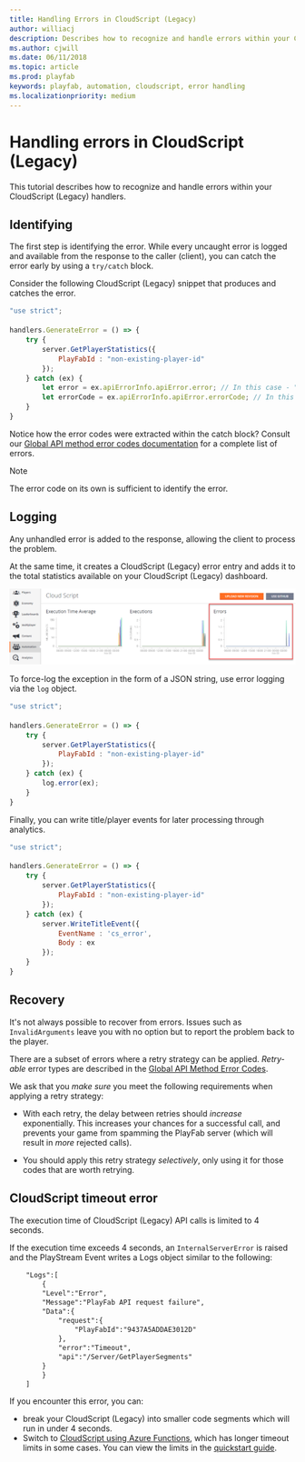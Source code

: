 ```yaml
---
title: Handling Errors in CloudScript (Legacy)
author: williacj
description: Describes how to recognize and handle errors within your CloudScript (Legacy) handlers.
ms.author: cjwill
ms.date: 06/11/2018
ms.topic: article
ms.prod: playfab
keywords: playfab, automation, cloudscript, error handling
ms.localizationpriority: medium
---
```


# Handling errors in CloudScript (Legacy)

This tutorial describes how to recognize and handle errors within your CloudScript (Legacy) handlers.

## Identifying

The first step is identifying the error. While every uncaught error is logged and available from the response to the caller (client), you can catch the error early by using a `try/catch` block.

Consider the following CloudScript (Legacy) snippet that produces and catches the error.

```javascript
"use strict";

handlers.GenerateError = () => {
    try {
        server.GetPlayerStatistics({
            PlayFabId : "non-existing-player-id"
        });
    } catch (ex) {
        let error = ex.apiErrorInfo.apiError.error; // In this case - "InvalidParams"
        let errorCode = ex.apiErrorInfo.apiError.errorCode; // In this case : 1000
    }
}
```

Notice how the error codes were extracted within the catch block? Consult our [Global API method error codes documentation](../../../api-references/global-api-method-error-codes.md) for a complete list of errors.

> [!NOTE]
> The error code on its own is sufficient to identify the error.

## Logging

Any unhandled error is added to the response, allowing the client to process the problem.

At the same time, it creates a CloudScript (Legacy) error entry and adds it to the total statistics available on your CloudScript (Legacy) dashboard.

![Game Manager - CloudScript (Legacy) Dashboard showing a graph of API errors](media/tutorials/game-manager-cloudscript-dashboard.png)  

To force-log the exception in the form of a JSON string, use error logging via the `log` object.

```javascript
"use strict";

handlers.GenerateError = () => {
    try {
        server.GetPlayerStatistics({
            PlayFabId : "non-existing-player-id"
        });
    } catch (ex) {
        log.error(ex);
    }
}
```

Finally, you can write title/player events for later processing through analytics.

```javascript
"use strict";

handlers.GenerateError = () => {
    try {
        server.GetPlayerStatistics({
            PlayFabId : "non-existing-player-id"
        });
    } catch (ex) {
        server.WriteTitleEvent({
            EventName : 'cs_error',
            Body : ex
        });
    }
}
```

## Recovery

It's not always possible to recover from errors. Issues such as `InvalidArguments` leave you with no option but to report the problem back to the player.

There are a subset of errors where a retry strategy can be applied. *Retry-able* error types are described in the [Global API Method Error Codes](../../../api-references/global-api-method-error-codes.md).

We ask that you *make sure* you meet the following requirements when applying a retry strategy:

- With each retry, the delay between retries should *increase* exponentially. This increases your chances for a successful call, and prevents your game from spamming the PlayFab server (which will result in *more* rejected calls).

- You should apply this retry strategy *selectively*, only using it for those codes that are worth retrying.

## CloudScript timeout error

The execution time of CloudScript (Legacy) API calls is limited to 4 seconds.

If the execution time exceeds 4 seconds, an `InternalServerError` is raised and the PlayStream Event writes a Logs object similar to the following:

```
    "Logs":[
        {
        "Level":"Error",
        "Message":"PlayFab API request failure",
        "Data":{
            "request":{
                "PlayFabId":"9437A5ADDAE3012D"
            },
            "error":"Timeout",
            "api":"/Server/GetPlayerSegments"
        }
        }
    ]
```

 If you encounter this error, you can:
 - break your CloudScript (Legacy) into smaller code segments which will run in under 4 seconds.
 - Switch to [CloudScript using Azure Functions](../cloudscript-af/quickstart.md), which has longer timeout limits in some cases. You can view the limits in the [quickstart guide](../cloudscript-af/quickstart.md#execution-limits).
